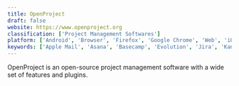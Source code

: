 ```yaml
---
title: OpenProject
draft: false 
website: https://www.openproject.org
classification: ['Project Management Softwares']
platform: ['Android', 'Browser', 'Firefox', 'Google Chrome', 'Web', 'iOS']
keywords: ['Apple Mail', 'Asana', 'Basecamp', 'Evolution', 'Jira', 'Kanboard', 'Launchpad', 'Microsoft Project', 'ONLYOFFICE', 'Outlook', 'Phabricator', 'Redmine', 'Taiga.io', 'Todoist', 'Trello', 'Wekan', 'eM Client']
---
```

OpenProject is an open-source project management software with a wide set of features and plugins.